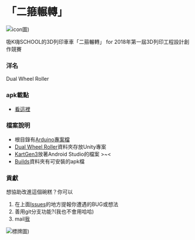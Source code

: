 # 「二箍輾轉」 #
![icon圖](http://jcjc.cf/Duall-Wheel-Roller/WebAsset/icon3.0.JPG))

吸K嗨SCHOOL的3D列印車車「二箍輾轉」 for 2018年第一屆3D列印工程設計創作競賽

### 洋名 ###
Dual Wheel Roller

### apk載點 ###
- [看這裡](https://github.com/JCxYIS/Dual-Wheel-Roller/releases)
<!-- - 或進入[Build資料夾](https://github.com/JCxYIS/Dual-Wheel-Roller/tree/master/Builds)(測試版) -->

### 檔案說明 ###
- 根目錄有[Arduino專案檔](https://github.com/JCxYIS/Dual-Wheel-Roller/blob/master/Kart_gen3_ForCompetition.ino)
- [Dual Wheel Roller](https://github.com/JCxYIS/Dual-Wheel-Roller/tree/master/Dual%20Wheel%20Roller)資料夾存放Unity專案
- [KartGen3](https://github.com/JCxYIS/Dual-Wheel-Roller/tree/master/KartGen3)放著Android Studio的檔案 >~<
- [Builds](https://github.com/JCxYIS/Dual-Wheel-Roller/tree/master/Builds)資料夾有可安裝的apk檔

### 貢獻 ###
想協助改進這個碗糕？你可以
1. 在上面[Issues](https://github.com/JCxYIS/Dual-Wheel-Roller/issues)的地方提報你遭遇的BUG或想法
2. 善用git分支功能?(我也不會用哈哈)
3. mail[我](mailto:jsn811@gmail.com)

![標牌圖](http://jcjc.cf/Duall-Wheel-Roller/WebAsset/avatar.png))
